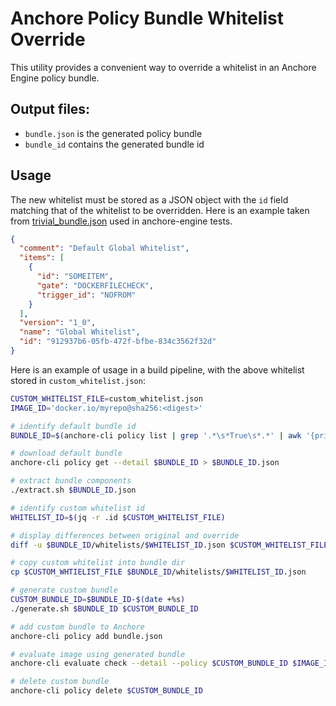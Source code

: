 # Anchore Policy Bundle Whitelist Override

This utility provides a convenient way to override a whitelist in an Anchore Engine policy bundle.

## Output files:
  - `bundle.json` is the generated policy bundle
  - `bundle_id` contains the generated bundle id

## Usage

The new whitelist must be stored as a JSON object with the `id` field matching that of the whitelist to be overridden. Here is an example taken from [trivial_bundle.json](https://github.com/anchore/anchore-engine/blob/master/tests/data/test_data_env/bundles/trivial_bundle.json) used in anchore-engine tests.

``` json
{
  "comment": "Default Global Whitelist",
  "items": [
    {
      "id": "SOMEITEM",
      "gate": "DOCKERFILECHECK",
      "trigger_id": "NOFROM"
    }
  ],
  "version": "1_0",
  "name": "Global Whitelist",
  "id": "912937b6-05fb-472f-bfbe-834c3562f32d"
}
```

Here is an example of usage in a build pipeline, with the above whitelist stored in `custom_whitelist.json`:

``` bash
CUSTOM_WHITELIST_FILE=custom_whitelist.json
IMAGE_ID='docker.io/myrepo@sha256:<digest>'

# identify default bundle id
BUNDLE_ID=$(anchore-cli policy list | grep '.*\s*True\s*.*' | awk '{print $1}')

# download default bundle
anchore-cli policy get --detail $BUNDLE_ID > $BUNDLE_ID.json

# extract bundle components
./extract.sh $BUNDLE_ID.json

# identify custom whitelist id
WHITELIST_ID=$(jq -r .id $CUSTOM_WHITELIST_FILE)

# display differences between original and override
diff -u $BUNDLE_ID/whitelists/$WHITELIST_ID.json $CUSTOM_WHITELIST_FILE

# copy custom whitelist into bundle dir
cp $CUSTOM_WHTIELIST_FILE $BUNDLE_ID/whitelists/$WHITELIST_ID.json

# generate custom bundle
CUSTOM_BUNDLE_ID=$BUNDLE_ID-$(date +%s)
./generate.sh $BUNDLE_ID $CUSTOM_BUNDLE_ID

# add custom bundle to Anchore
anchore-cli policy add bundle.json

# evaluate image using generated bundle
anchore-cli evaluate check --detail --policy $CUSTOM_BUNDLE_ID $IMAGE_ID

# delete custom bundle
anchore-cli policy delete $CUSTOM_BUNDLE_ID
```

